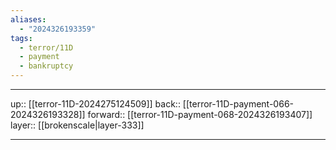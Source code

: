 ```yaml
---
aliases:
  - "2024326193359"
tags:
  - terror/11D
  - payment
  - bankruptcy
---
```




***

up:: [[terror-11D-2024275124509]]
back:: [[terror-11D-payment-066-2024326193328]]
forward:: [[terror-11D-payment-068-2024326193407]]
layer:: [[brokenscale|layer-333]]

***
